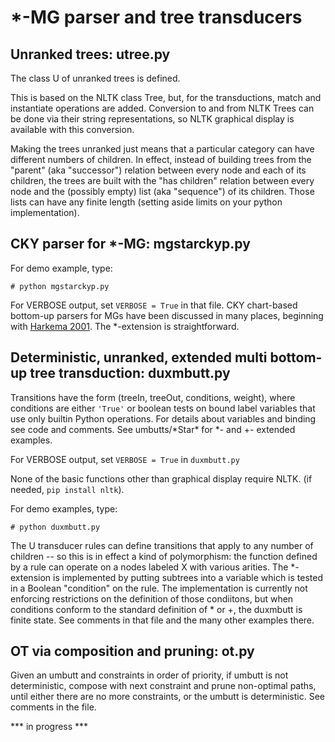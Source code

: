 # *-MG parser and tree transducers

## Unranked trees: utree.py

The class U of unranked trees is defined. 

This is based on the NLTK class Tree, but, for the transductions,
match and instantiate operations are added.
Conversion to and from NLTK Trees can be done via their string representations,
so NLTK graphical display is available with this conversion.

Making the trees unranked just means that a particular category can have different numbers of children.
In effect, instead of building trees from the "parent" (aka "successor") relation between every node
and each of its children,
the trees are built with the "has children" relation between every node and the (possibly empty)
list (aka "sequence") of its children. Those lists can have any finite length
(setting aside limits on your python implementation).

## CKY parser for *-MG: mgstarckyp.py

For demo example, type:

```
# python mgstarckyp.py
```
For VERBOSE output, set ``VERBOSE = True`` in that file. CKY chart-based bottom-up parsers for MGs have been discussed in many places, beginning with [Harkema 2001](https://linguistics.ucla.edu/people/stabler/paris12/Harkema01.pdf). The *-extension is straightforward.

## Deterministic, unranked, extended multi bottom-up tree transduction: duxmbutt.py

Transitions have the form (treeIn, treeOut, conditions, weight),
where conditions are either ``'True'`` or
boolean tests on bound label variables that use only builtin
Python operations. For details about variables and binding
see code and comments. See umbutts/\*Star\* for *- and +- extended examples.

For VERBOSE output, set ``VERBOSE = True`` in ``duxmbutt.py``

None of the basic functions other than graphical display require NLTK. (if needed, ``pip install nltk``).

For demo examples, type:

```
# python duxmbutt.py
```

The U transducer rules can define transitions that apply to any number of children -- 
so this is in effect a kind of polymorphism: the function defined by a rule can operate on 
a nodes labeled X with various arities. The *-extension is implemented by putting subtrees into a variable which is tested in a Boolean "condition" on the rule. The implementation is currently not enforcing restrictions on the definition of those condiitons, but when conditions conform to the standard definition of * or +, the duxmbutt is finite state.
See comments in that file and the many other examples there.

## OT via composition and pruning: ot.py

Given an umbutt and constraints in order of priority, if umbutt is not deterministic, compose with next constraint and prune non-optimal paths, until either there are no more constraints, or the umbutt is deterministic. See comments in the file.

*** in progress ***
